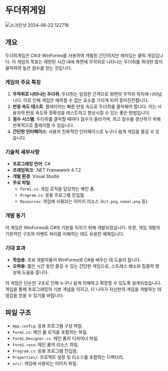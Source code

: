 # 두더쥐게임

![스크린샷 2024-06-22 122718](https://github.com/revealonthetop/Game---Whac-a-Mole/assets/107919163/0f6f9b17-af7f-49e0-98ff-100724474dc7)


## 개요
두더쥐게임은 C#과 WinForms를 사용하여 개발된 간단하지만 재미있는 클릭 게임입니다. 이 게임의 목표는 제한된 시간 내에 화면에 무작위로 나타나는 두더쥐를 최대한 많이 클릭하여 높은 점수를 얻는 것입니다. 

### 게임의 주요 특징
1. **무작위로 나타나는 두더쥐**: 두더쥐는 일정한 간격으로 화면의 무작위 위치에 나타납니다. 이로 인해 게임은 예측할 수 없는 요소를 가지게 되어 흥미진진합니다.
2. **반응 속도 테스트**: 플레이어는 빠른 반응 속도로 두더쥐를 클릭해야 합니다. 이는 사용자의 반응 속도와 정확성을 테스트하고 향상시킬 수 있는 좋은 방법입니다.
3. **점수 시스템**: 두더쥐를 클릭할 때마다 점수가 올라가며, 최고 점수를 경신하기 위해 반복적으로 플레이할 수 있습니다.
4. **간단한 인터페이스**: 사용자 친화적인 인터페이스로 누구나 쉽게 게임을 즐길 수 있습니다.

### 기술적 세부사항
- **프로그래밍 언어**: C#
- **프레임워크**: .NET Framework 4.7.2
- **개발 환경**: Visual Studio
- **주요 파일**:
  - `Form1.cs`: 게임 로직을 담당하는 메인 폼.
  - `Program.cs`: 응용 프로그램 진입점.
  - `Resources`: 게임에 사용되는 이미지 리소스 (`hit.png`, `nomal.png` 등).

### 개발 동기
이 게임은 WinForms와 C#의 기본을 익히기 위해 개발되었습니다. 또한, 게임 개발의 기본적인 구조와 이벤트 처리를 이해하는 데도 유용한 예제입니다.

### 기대 효과
- **학습용**: 초보 개발자들이 WinForms와 C#을 배우는 데 도움이 됩니다.
- **오락용**: 짧은 시간 동안 즐길 수 있는 간단한 게임으로, 스트레스 해소와 집중력 향상에 도움을 줍니다.

이 게임은 단순한 구조로 인해 누구나 쉽게 이해하고 확장할 수 있도록 설계되었습니다. 게임을 통해 프로그래밍의 기본 개념을 익히고, 더 나아가 자신만의 게임을 개발하는 데 영감을 얻을 수 있기를 바랍니다.

## 파일 구조

- `App.config`: 응용 프로그램 구성 파일.
- `Form1.cs`: 메인 폼 로직을 포함하는 파일.
- `Form1.Designer.cs`: 메인 폼의 디자이너 파일.
- `Form1.resx`: 메인 폼의 리소스 파일.
- `Program.cs`: 응용 프로그램 진입점.
- `Properties/`: 프로젝트 설정 및 리소스를 포함하는 디렉터리.
- `src/`: 게임에 사용되는 이미지 파일.
